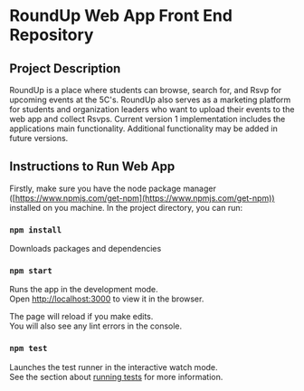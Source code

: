 # RoundUp Web App Front End Repository 

## Project Description 

RoundUp is a place where students can browse, search for, and Rsvp for upcoming events at the 5C's. RoundUp also serves as a marketing platform for students and organization leaders who want to upload their events to the web app and collect Rsvps. Current version 1 implementation includes the applications main functionality. Additional functionality may be added in future versions. 


## Instructions to Run Web App

Firstly, make sure you have the node package manager ([https://www.npmjs.com/get-npm](https://www.npmjs.com/get-npm)) installed on you machine. 
In the project directory, you can run:

### `npm install`
Downloads packages and dependencies 

### `npm start`

Runs the app in the development mode.\
Open [http://localhost:3000](http://localhost:3000) to view it in the browser.

The page will reload if you make edits.\
You will also see any lint errors in the console.

### `npm test`

Launches the test runner in the interactive watch mode.\
See the section about [running tests](https://facebook.github.io/create-react-app/docs/running-tests) for more information.

